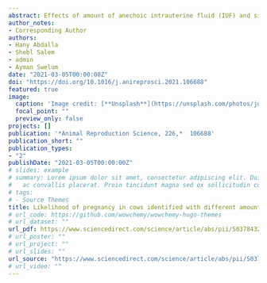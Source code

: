 ```yaml
---
abstract: Effects of amount of anechoic intrauterine fluid (IUF) and size of largest follicle at insemination on proportion of cows pregnant as a result of AI (P/AI percentage), as well as factors associated with amount of IUF and size of the follicle were investigated. Follicle size was determined, and amount of IUF in the largest uterine segment was categorized as containing no fluid, ≤10, >10–20, and >20 mm using the ultrasonic monitor grid in 735 cows at time of insemination. Multivariable regression models were constructed to evaluate effects of different variables on P/AI percentage, and variables associated with the IUF score and follicle size. On day 30 post-insemination, the P/AI percentage was greater in cows that had >10 to 20 mm IUF than cows with no IUF (OR = 1.9, *P* = 0.01), but on day 70 post-insemination, the P/AI percentage was similar in cows with different amounts of IUF. Follicle size was not associated with P/AI percentage on days 30 and 70 post-insemination. Cows in spontaneous estrus, multiparous cows, cows with a cystic structure and a typically functional follicle, and Holstein cows had a greater likelihood for a larger IUF value. Primiparous cows, cows on which there was imposing of a hormonal-ovulation-synchronization regimen, and crossbred cows were more likely to have smaller follicles. In conclusion, amount of IUF at the time of insemination and size of the follicle were not associated with P/AI percentage, and several variables were associated with amount of IUF or follicle size.
author_notes:
- Corresponding Author
authors:
- Hany Abdalla 
- Shebl Salem
- admin
- Ayman Swelum
date: "2021-03-05T00:00:00Z"
doi: "https://doi.org/10.1016/j.anireprosci.2021.106688"
featured: true
image:
  caption: 'Image credit: [**Unsplash**](https://unsplash.com/photos/jdD8gXaTZsc)'
  focal_point: ""
  preview_only: false
projects: []
publication: '*Animal Reproduction Science, 226,*  106688'
publication_short: ""
publication_types:
- "2"
publishDate: "2021-03-05T00:00:00Z"
# slides: example
# summary: Lorem ipsum dolor sit amet, consectetur adipiscing elit. Duis posuere tellus
#   ac convallis placerat. Proin tincidunt magna sed ex sollicitudin condimentum.
# tags:
# - Source Themes
title: Likelihood of pregnancy in cows identified with different amounts of anechoic intrauterine fluid at the time of insemination
# url_code: https://github.com/wowchemy/wowchemy-hugo-themes
# url_dataset: ""
url_pdf: https://www.sciencedirect.com/science/article/abs/pii/S0378432021000038
# url_poster: ""
# url_project: ""
# url_slides: ""
url_source: "https://www.sciencedirect.com/science/article/abs/pii/S0378432021000038"
# url_video: ""
---
```

